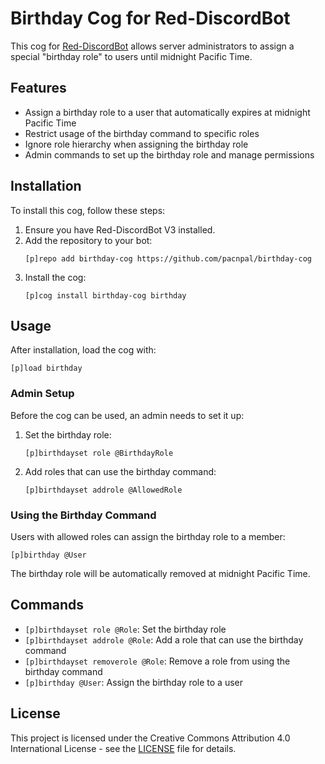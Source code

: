 # Birthday Cog for Red-DiscordBot

This cog for [Red-DiscordBot](https://github.com/Cog-Creators/Red-DiscordBot) allows server administrators to assign a special "birthday role" to users until midnight Pacific Time.

## Features

- Assign a birthday role to a user that automatically expires at midnight Pacific Time
- Restrict usage of the birthday command to specific roles
- Ignore role hierarchy when assigning the birthday role
- Admin commands to set up the birthday role and manage permissions

## Installation

To install this cog, follow these steps:

1. Ensure you have Red-DiscordBot V3 installed.
2. Add the repository to your bot:
   ```
   [p]repo add birthday-cog https://github.com/pacnpal/birthday-cog
   ```
3. Install the cog:
   ```
   [p]cog install birthday-cog birthday
   ```

## Usage

After installation, load the cog with:
```
[p]load birthday
```

### Admin Setup

Before the cog can be used, an admin needs to set it up:

1. Set the birthday role:
   ```
   [p]birthdayset role @BirthdayRole
   ```
2. Add roles that can use the birthday command:
   ```
   [p]birthdayset addrole @AllowedRole
   ```

### Using the Birthday Command

Users with allowed roles can assign the birthday role to a member:
```
[p]birthday @User
```

The birthday role will be automatically removed at midnight Pacific Time.

## Commands

- `[p]birthdayset role @Role`: Set the birthday role
- `[p]birthdayset addrole @Role`: Add a role that can use the birthday command
- `[p]birthdayset removerole @Role`: Remove a role from using the birthday command
- `[p]birthday @User`: Assign the birthday role to a user

## License

This project is licensed under the Creative Commons Attribution 4.0 International License - see the [LICENSE](LICENSE) file for details.

